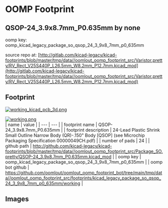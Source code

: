 # OOMP Footprint  
## QSOP-24_3.9x8.7mm_P0.635mm  by none  
  
oomp key: oomp_kicad_legacy_package_so_qsop_24_3_9x8_7mm_p0_635mm  
  
source repo at: [http://gitlab.com/kicad-legacy/kicad-footprints/blob/master/tmp/data//oomlout_oomp_footprint_src/Varistor.pretty/RV_Rect_V25S440P_L26.5mm_W8.2mm_P12.7mm.kicad_mod](http://gitlab.com/kicad-legacy/kicad-footprints/blob/master/tmp/data//oomlout_oomp_footprint_src/Varistor.pretty/RV_Rect_V25S440P_L26.5mm_W8.2mm_P12.7mm.kicad_mod)  
## Footprint  
  
[![working_kicad_pcb_3d.png](working_kicad_pcb_3d_600.png)](working_kicad_pcb_3d.png)  
  
[![working.png](working_600.png)](working.png)  
| name | value | 
| --- | --- | 
| footprint name | QSOP-24_3.9x8.7mm_P0.635mm | 
| footprint description | 24-Lead Plastic Shrink Small Outline Narrow Body (QR)-.150" Body [QSOP] (see Microchip Packaging Specification 00000049CH.pdf) | 
| number of pads | 24 | 
| github path | http://github.com/kicad-legacy/kicad-footprints/blob/master/tmp/data//oomlout_oomp_footprint_src/Package_SO.pretty/QSOP-24_3.9x8.7mm_P0.635mm.kicad_mod | 
| oomp key | oomp_kicad_legacy_package_so_qsop_24_3_9x8_7mm_p0_635mm | 
| oomp bot github | https://github.com/oomlout/oomlout_oomp_footprint_bot/tree/main/tmp/data//oomlout_oomp_footprint_src/footprints/kicad_legacy_package_so_qsop_24_3_9x8_7mm_p0_635mm/working | 
## Images  
